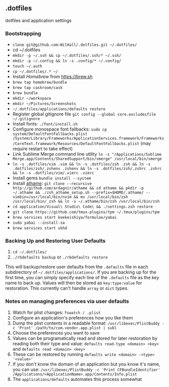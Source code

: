 ## .dotfiles
dotfiles and application settings

### Bootstrapping
 *  `clone git@github.com:WilHall/.dotfiles.git ~/.dotfiles/`
 *  cd ~/.dotfiles
 *  `mkdir -p ~/.ssh && cp ~/.dotfiles/.ssh/* ~/.ssh/`
 *  `mkdir -p ~/.config && ln -s .config/* ~/.config/`
 *  `touch ~/.auth`
 *  `cp ~/.dotfiles/.* ~/`
 *  Install *Homebrew* from https://brew.sh
 *  `brew tap homebrew/bundle`
 *  `brew tap caskroom/cask`
 *  `brew bundle`
 *  `mkdir ~/workspace`
 *  `mkdir ~/Pictures/Screenshots`
 *  `~/.dotfiles/applications/defaults restore`
 *  Register global gitignore file `git config --global core.excludesfile ~/.gitignore`
 *  Install fonts: `./font/install.sh`
 *  Configure monospace font fallbacks: `sudo cp system/DefaultFontFallbacks.plist /System/Library/Frameworks/ApplicationServices.framework/Frameworks/CoreText.framework/Resources/DefaultFontFallbacks.plist` (may require restart to take effect)
 *  Link Sublime Merge command line utility `ln -s "/Applications/Sublime Merge.app/Contents/SharedSupport/bin/smerge" /usr/local/bin/smerge`
 *  `ln -s .dotfiles/vim .vim && ln -s .dotfiles/zsh .zsh && ln -s .dotfiles/zsh/.zshenv .zshenv && ln -s .dotfiles/zsh/.zshrc .zshrc && ln -s .dotfiles/vim/.vimrc .vimrc`
 * Install gems `bundle install --system`
 * Install [athame](https://github.com/ardagnir/athame#option-2-the-safest-method-install-a-local-copy-of-zsh): `git clone --recursive http://github.com/ardagnir/athame && cd athame && pkdir -p ~/.athame && ./zsh_athame_setup.sh --prefix=$HOME/.athame/ --vimbin=/usr/local/bin/nvim && mv /usr/local/bin/zsh /usr/local/bin/_zsh && ln -s ~/.athame/bin/zsh /usr/local/bin/zsh`
 * `cd application/Visual\ Studio\ Code\ && ./settings.zsh restore`
 * `git clone https://github.com/tmux-plugins/tpm ~/.tmux/plugins/tpm`
 * `brew services start koekeishiya/formulae/yabai`
 * `sudo yabai --install-sa`
 * `brew services start skhd`

### Backing Up and Restoring User Defaults
1. `cd ~/.dotfiles/`
2. `./rbdefaults backup` or `./rbdefaults restore`

This will backup/restore user defaults from the `.defaults` file in each subdirectory of `~/.dotfiles/applications/`. If you are backing up for the first time, you can simply specify each line of the `.defaults` file as the key name to back up. Values will then be stored as `key:type:value` for restoration. This currently can't handle `array` or `dict` types.

### Notes on managing preferences via user defaults
1. Watch for plist changes: `fswatch / .plist`
2. Configure an application's preferences how you like them
3. Dump the plist contents in a readable format: `/usr/libexec/PlistBuddy -c 'Print' /path/to/com.vendor.app.plist | subl`
4. Choose the preferences you want to save
5. Values can be programatically read and stored for later restoration by reading both their type and value: `defaults read-type <domain> <key>` and `defaults read <domain> <key>`
6. These can be restored by running `defaults write <domain> -<type> '<value>'`
7. If you don't know the domain of an application but you know it's name, you can use: `/usr/libexec/PlistBuddy -c 'Print CFBundleIdentifier' /Applications/<ApplicationName>.app/Contents/Info.plist`
8. The `applications/defaults` automates this process somewhat
